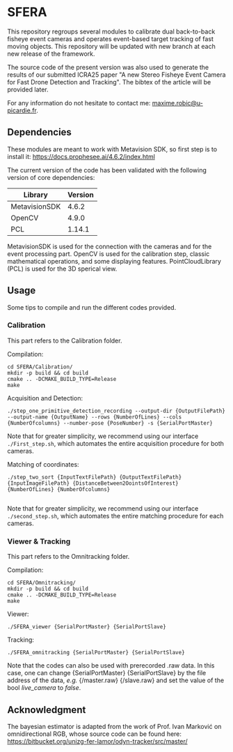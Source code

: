 # SFERA

This repository regroups several modules to calibrate dual back-to-back fisheye event cameras and operates event-based target tracking of fast moving objects. This repository will be updated with new branch at each new release of the framework.

The source code of the present version was also used to generate the results of our submitted ICRA25 paper "A new Stereo Fisheye Event Camera for Fast Drone Detection and Tracking". The bibtex of the article will be provided later.

For any information do not hesitate to contact me: maxime.robic@u-picardie.fr.

## Dependencies

These modules are meant to work with Metavision SDK, so first step is to install it: https://docs.prophesee.ai/4.6.2/index.html

The current version of the code has been validated with the following version of core dependencies:

| Library       | Version       |
| ------------- | ------------- |
| MetavisionSDK | 4.6.2         |
| OpenCV        | 4.9.0         |
| PCL           | 1.14.1        |

MetavisionSDK is used for the connection with the cameras and for the event processing part. 
OpenCV is used for the calibration step, classic mathematical operations, and some displaying features. 
PointCloudLibrary (PCL) is used for the 3D sperical view. 

## Usage
Some tips to compile and run the different codes provided.

### Calibration
This part refers to the Calibration folder.

Compilation:

```
cd SFERA/Calibration/
mkdir -p build && cd build
cmake .. -DCMAKE_BUILD_TYPE=Release
make
```

Acquisition and Detection:
```
./step_one_primitive_detection_recording --output-dir {OutputFilePath} --output-name {OutputName} --rows {NumberOfLines} --cols {NumberOfcolumns} --number-pose {PoseNumber} -s {SerialPortMaster} 

```
Note that for greater simplicity, we recommend using our interface `./First_step.sh`, which automates the entire acquisition procedure for both cameras.

Matching of coordinates:
```
./step_two_sort {InputTextFilePath} {OutputTextFilePath} {InputImageFilePath} {DistanceBetween2OointsOfInterest} {NumberOfLines} {NumberOfcolumns}
	
```
Note that for greater simplicity, we recommend using our interface `./second_step.sh`, which automates the entire matching procedure for each cameras.

### Viewer & Tracking
This part refers to the Omnitracking folder.

Compilation:

```
cd SFERA/Omnitracking/
mkdir -p build && cd build
cmake .. -DCMAKE_BUILD_TYPE=Release
make
```

Viewer:

```
./SFERA_viewer {SerialPortMaster} {SerialPortSlave}

```
Tracking:
```
./SFERA_omnitracking {SerialPortMaster} {SerialPortSlave}
```
Note that the codes can also be used with prerecorded .raw data. In this case, one can change {SerialPortMaster} {SerialPortSlave} by the file address of the data, *e.g.* {/master.raw} {/slave.raw} and set the value of the bool *live_camera* to *false*.

## Acknowledgment
The bayesian estimator is adapted from the work of Prof. Ivan Marković on omnidirectional RGB, whose source code can be found here: https://bitbucket.org/unizg-fer-lamor/odyn-tracker/src/master/
